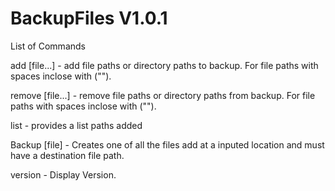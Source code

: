 # BackupFiles V1.0.1


List of Commands

add [file...] - add file paths or directory paths to backup. For file paths with spaces inclose with ("").

remove [file...] - remove file paths or directory paths from backup. For file paths with spaces inclose with ("").

list - provides a list paths added

Backup [file] - Creates one of all the files add at a inputed location and must have a destination file path.

version - Display Version.
